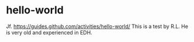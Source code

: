 # hello-world
Jf. https://guides.github.com/activities/hello-world/
This is a test by R.L. He is very old and experienced in EDH.
